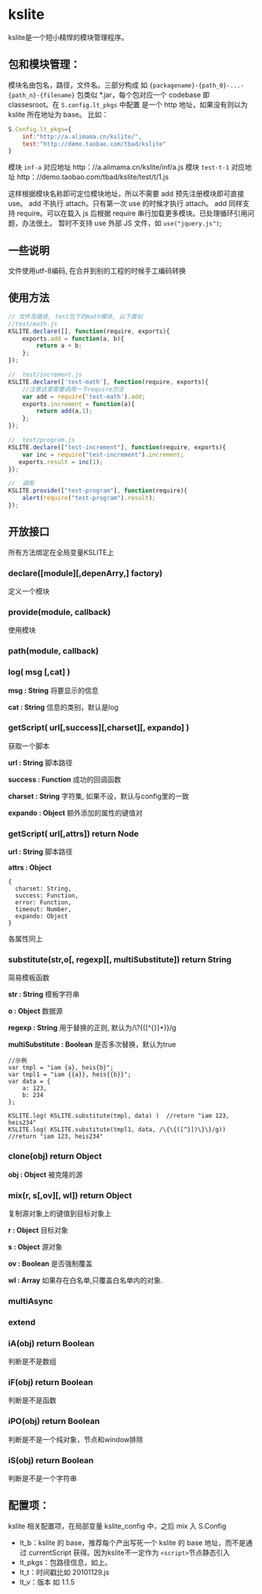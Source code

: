 ﻿# kslite
kslite是一个短小精悍的模块管理程序。

## 包和模块管理：
模块名由包名，路径，文件名。三部分构成
如 `{packagename}-{path_0}-...-{path_n}-{filename}`
包类似 *.jar，每个包对应一个 codebase 即 classesroot。在 `S.config.lt_pkgs` 中配置
是一个 http 地址，如果没有则以为 kslite 所在地址为 base。
比如：

```js
S.Config.lt_pkgs={
    inf:"http://a.alimama.cn/kslite/",
    test:"http://demo.taobao.com/tbad/kslite"
}
```

模块 `inf-a` 对应地址 http：//a.alimama.cn/kslite/inf/a.js
模块 `test-t-1` 对应地址 http：//demo.taobao.com/tbad/kslite/test/t/1.js

这样根据模块名称即可定位模块地址，所以不需要 add 预先注册模块即可直接 use。
add 不执行 attach。只有第一次 use 的时候才执行 attach。
add 同样支持 require。可以在载入 js 后根据 require 串行加载更多模块。已处理循环引用问题，办法很土。
暂时不支持 use 外部 JS 文件，如 `use("jquery.js")`;

## 一些说明
文件使用utf-8编码, 在合并到别的工程的时候手工编码转换

## 使用方法
```js
// 文件及路径, test包下的math模块, 以下类似
//test/math.js 
KSLITE.declare([], function(require, exports){
    exports.add = function(a, b){
        return a + b;
    };
});

//  test/increment.js
KSLITE.declare(['test-math'], function(require, exports){
    //注意这里需要调用一下require方法
    var add = require('test-math').add;
    exports.increment = function(a){
        return add(a,1);
    };
});

//  test/program.js
KSLITE.declare(["test-increment"], function(require, exports){
    var inc = require("test-increment").increment;
   exports.result = inc(1);
});

//  调用
KSLITE.provide(["test-program"], function(require){
    alert(require("test-program").result);
});
```

## 开放接口
所有方法绑定在全局变量KSLITE上

### declare([module][,depenArry,] factory) 
定义一个模块

### provide(module, callback) 
使用模块

### path(module, callback) 

### log( msg [,cat] )
__msg : String__
将要显示的信息

__cat : String__ 
信息的类别，默认是log

### getScript( url[,success][,charset][, expando] )
获取一个脚本

__url : String__
脚本路径

__success : Function__
成功的回调函数

__charset : String__
字符集, 如果不设，默认与config里的一致

__expando : Object__
额外添加的属性的键值对

### getScript( url[,attrs])  return Node
__url : String__
脚本路径

__attrs : Object__

```
{
  charset: String,
  success: Function,
  error: Function,
  timeout: Number,
  expando: Object
}
```
各属性同上

### substitute(str,o[, regexp][, multiSubstitute]) return String
简易模板函数

__str : String__
模板字符串

__o   : Object__
数据源

__regexp : String__ 
用于替换的正则, 默认为/\\?\{([^{}]+)\}/g

__multiSubstitute : Boolean__
是否多次替换，默认为true

```
//示例
var tmpl = "iam {a}, heis{b}";
var tmpl1 = "iam {{a}}, heis{{b}}";
var data = {
    a: 123,
    b: 234
};

KSLITE.log( KSLITE.substitute(tmpl, data) )  //return "iam 123, heis234"
KSLITE.log( KSLITE.substitute(tmpl1, data, /\{\{([^}])\}\}/g)) //return "iam 123, heis234"
```

### clone(obj)  return Object

__obj : Object__
被克隆的源

### mix(r, s[,ov][, wl]) return Object
复制源对象上的键值到目标对象上

__r : Object__
目标对象

__s : Object__
源对象

__ov : Boolean__
是否强制覆盖

__wl :  Array__
如果存在白名单,只覆盖白名单内的对象.

### multiAsync

### extend

### iA(obj)  return Boolean
判断是不是数组

### iF(obj) return Boolean
判断是不是函数

### iPO(obj) return Boolean
判断是不是一个纯对象，节点和window排除

### iS(obj) return Boolean
判断是不是一个字符串

## 配置项：
kslite 相关配置项，在局部变量 kslite_config 中，之后 mix 入 S.Config

 - lt_b：kslite 的 base，推荐每个产出写死一个 kslite 的 base 地址，而不是通过 currentScript 获得。因为kslite不一定作为 `<script>`节点静态引入
 - lt_pkgs：包路径信息，如上。
 - lt_t：时间戳比如 20101129.js
 - lt_v：版本 如 1.1.5 
